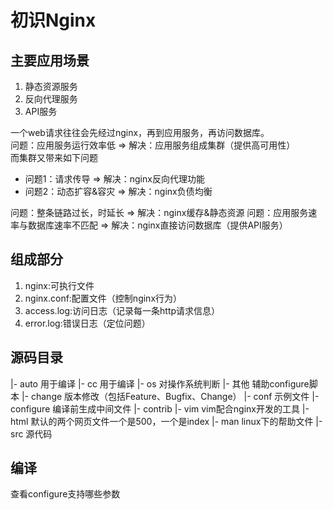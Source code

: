 # 初识Nginx
## 主要应用场景
1. 静态资源服务  
2. 反向代理服务
3. API服务  

一个web请求往往会先经过nginx，再到应用服务，再访问数据库。  
问题：应用服务运行效率低 => 解决：应用服务组成集群（提供高可用性）  
而集群又带来如下问题
- 问题1：请求传导 => 解决：nginx反向代理功能
- 问题2：动态扩容&容灾 => 解决：nginx负债均衡  

问题：整条链路过长，时延长 => 解决：nginx缓存&静态资源
问题：应用服务速率与数据库速率不匹配 => 解决：nginx直接访问数据库（提供API服务）
## 组成部分
1. nginx:可执行文件
2. nginx.conf:配置文件（控制nginx行为）
3. access.log:访问日志（记录每一条http请求信息）
4. error.log:错误日志（定位问题）
## 源码目录
|- auto 用于编译
    |- cc 用于编译
    |- os 对操作系统判断
    |- 其他 辅助configure脚本
|- change 版本修改（包括Feature、Bugfix、Change）
|- conf 示例文件
|- configure 编译前生成中间文件
|- contrib 
    |- vim vim配合nginx开发的工具
|- html 默认的两个网页文件一个是500，一个是index
|- man linux下的帮助文件
|- src 源代码
## 编译
查看configure支持哪些参数